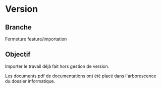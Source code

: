 Version
=======

Branche
-------
Fermeture
feature/importation


Objectif
--------
Importer le travail déjà fait hors gestion de version.

Les documents pdf de documentations ont été placé dans l'arborescence du dossier
informatique.

